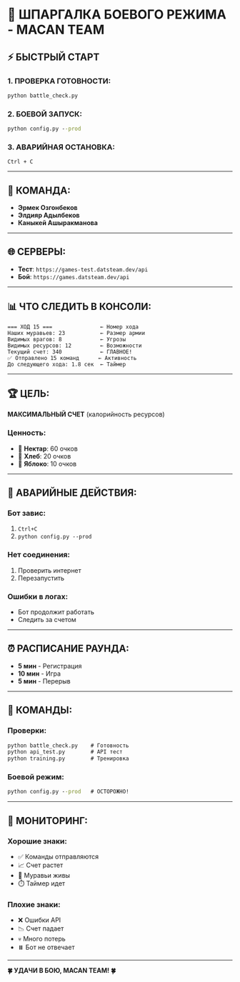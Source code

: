 # 🚀 ШПАРГАЛКА БОЕВОГО РЕЖИМА - MACAN TEAM

## ⚡ БЫСТРЫЙ СТАРТ

### 1. ПРОВЕРКА ГОТОВНОСТИ:
```cmd
python battle_check.py
```

### 2. БОЕВОЙ ЗАПУСК:
```cmd
python config.py --prod
```

### 3. АВАРИЙНАЯ ОСТАНОВКА:
```
Ctrl + C
```

---

## 👥 КОМАНДА:
- **Эрмек Озгонбеков**
- **Элдияр Адылбеков** 
- **Каныкей Ашыракманова**

---

## 🌐 СЕРВЕРЫ:
- **Тест**: `https://games-test.datsteam.dev/api`
- **Бой**: `https://games.datsteam.dev/api`

---

## 📊 ЧТО СЛЕДИТЬ В КОНСОЛИ:

```
=== ХОД 15 ===               ← Номер хода
Наших муравьев: 23           ← Размер армии
Видимых врагов: 8            ← Угрозы
Видимых ресурсов: 12         ← Возможности  
Текущий счет: 340            ← ГЛАВНОЕ!
✅ Отправлено 15 команд      ← Активность
До следующего хода: 1.8 сек  ← Таймер
```

---

## 🏆 ЦЕЛЬ:
**МАКСИМАЛЬНЫЙ СЧЕТ** (калорийность ресурсов)

### Ценность:
- 🥇 **Нектар**: 60 очков
- 🥈 **Хлеб**: 20 очков  
- 🥉 **Яблоко**: 10 очков

---

## 🚨 АВАРИЙНЫЕ ДЕЙСТВИЯ:

### Бот завис:
1. `Ctrl+C`
2. `python config.py --prod`

### Нет соединения:
1. Проверить интернет
2. Перезапустить

### Ошибки в логах:
- Бот продолжит работать
- Следить за счетом

---

## ⏰ РАСПИСАНИЕ РАУНДА:
- **5 мин** - Регистрация
- **10 мин** - Игра  
- **5 мин** - Перерыв

---

## 🎯 КОМАНДЫ:

### Проверки:
```cmd
python battle_check.py    # Готовность
python api_test.py        # API тест
python training.py        # Тренировка
```

### Боевой режим:
```cmd
python config.py --prod   # ОСТОРОЖНО!
```

---

## 📱 МОНИТОРИНГ:

### Хорошие знаки:
- ✅ Команды отправляются
- 📈 Счет растет
- 🐜 Муравьи живы
- ⏱️ Таймер идет

### Плохие знаки:
- ❌ Ошибки API
- 📉 Счет падает
- 💀 Много потерь
- ⏸️ Бот не отвечает

---

**🍀 УДАЧИ В БОЮ, MACAN TEAM! 🍀**
